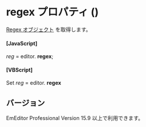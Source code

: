 # regex プロパティ ()

[Regex オブジェクト](../regex/index) を取得します。

#### \[JavaScript\]

_reg_ = editor. **regex**;

#### \[VBScript\]

Set _reg_ = editor. **regex**

## バージョン

EmEditor Professional Version 15.9 以上で利用できます。